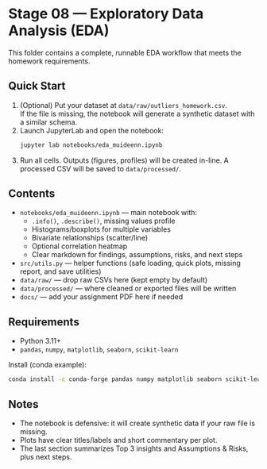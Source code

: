 # Stage 08 — Exploratory Data Analysis (EDA)

This folder contains a complete, runnable EDA workflow that meets the homework requirements.

## Quick Start

1. (Optional) Put your dataset at `data/raw/outliers_homework.csv`.  
   If the file is missing, the notebook will generate a synthetic dataset with a similar schema.
2. Launch JupyterLab and open the notebook:
   ```bash
   jupyter lab notebooks/eda_muideenn.ipynb
   ```
3. Run all cells. Outputs (figures, profiles) will be created in-line. A processed CSV will be saved to `data/processed/`.

## Contents
- `notebooks/eda_muideenn.ipynb` — main notebook with:
  - `.info()`, `.describe()`, missing values profile
  - Histograms/boxplots for multiple variables
  - Bivariate relationships (scatter/line)
  - Optional correlation heatmap
  - Clear markdown for findings, assumptions, risks, and next steps
- `src/utils.py` — helper functions (safe loading, quick plots, missing report, and save utilities)
- `data/raw/` — drop raw CSVs here (kept empty by default)
- `data/processed/` — where cleaned or exported files will be written
- `docs/` — add your assignment PDF here if needed

## Requirements
- Python 3.11+
- `pandas`, `numpy`, `matplotlib`, `seaborn`, `scikit-learn`

Install (conda example):
```bash
conda install -c conda-forge pandas numpy matplotlib seaborn scikit-learn
```

## Notes
- The notebook is defensive: it will create synthetic data if your raw file is missing.
- Plots have clear titles/labels and short commentary per plot.
- The last section summarizes Top 3 insights and Assumptions & Risks, plus next steps.
